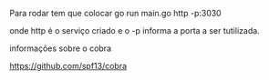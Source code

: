 Para rodar tem que colocar 
go run main.go http -p:3030

onde http é o serviço criado e o -p informa a porta a ser tutilizada.

informações sobre o cobra

https://github.com/spf13/cobra

